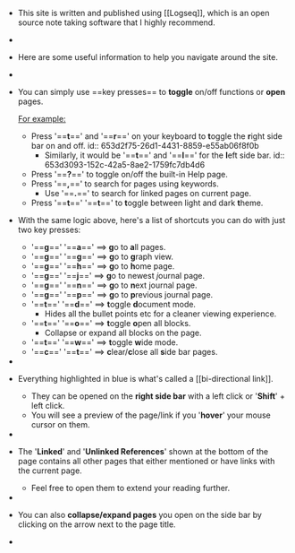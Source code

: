 - This site is written and published using [[Logseq]], which is an open source note taking software that I highly recommend.
-
- Here are some useful information to help you navigate around the site.
-
- You can simply use ==key presses== to **toggle** on/off functions or **open** pages.
  
  <u>For example:</u>
	- Press '==**t**==' and '==**r**==' on your keyboard to **t**oggle the **r**ight side bar on and off.
	  id:: 653d2f75-26d1-4431-8859-e55ab06f8f0b
		- Similarly, it would be '==**t**==' and '==**l**==' for the **l**eft side bar.
		  id:: 653d3093-152c-42a5-8ae2-1759fc7db4d6
	- Press '==**?**==' to toggle on/off the built-in Help page.
	- Press '==**,**==' to search for pages using keywords.
		- Use '==**.**==' to search for linked pages on current page.
	- Press '==**t**==' '==**t**==' to **t**oggle between light and dark **t**heme.
- With the same logic above, here's a list of shortcuts you can do with just two key presses:
	- '==**g**==' '==**a**=='  ==>  **g**o to **a**ll pages.
	- '==**g**==' '==**g**=='  ==>  **g**o to **g**raph view.
	- '==**g**==' '==**h**=='  ==>  **g**o to **h**ome page.
	- '==**g**==' '==**j**=='  ==>  **g**o to newest *j*ournal page.
	- '==**g**==' '==**n**=='  ==>  **g**o to **n**ext journal page.
	- '==**g**==' '==**p**=='  ==>  **g**o to **p**revious journal page.
	- '==**t**==' '==**d**=='  ==>  **t**oggle **d**ocument mode.
		- Hides all the bullet points etc for a cleaner viewing experience.
	- '==**t**==' '==**o**=='  ==>  **t**oggle **o**pen all blocks.
		- Collapse or expand all blocks on the page.
	- '==**t**==' '==**w**=='  ==>  **t**oggle **w**ide mode.
	- '==**c**==' '==**t**=='  ==>  **c**lear/**c**lose all **s**ide bar pages.
-
- Everything highlighted in blue is what's called a [[bi-directional link]].
	- They can be opened on the **right side bar** with a left click or '**Shift**' + left click.
	- You will see a preview of the page/link if you '**hover**' your mouse cursor on them.
-
- The '**Linked**' and '**Unlinked References**' shown at the bottom of the page contains all other pages that either mentioned or have links with the current page.
	- Feel free to open them to extend your reading further.
-
- You can also **collapse/expand pages** you open on the side bar by clicking on the arrow next to the page title.
-